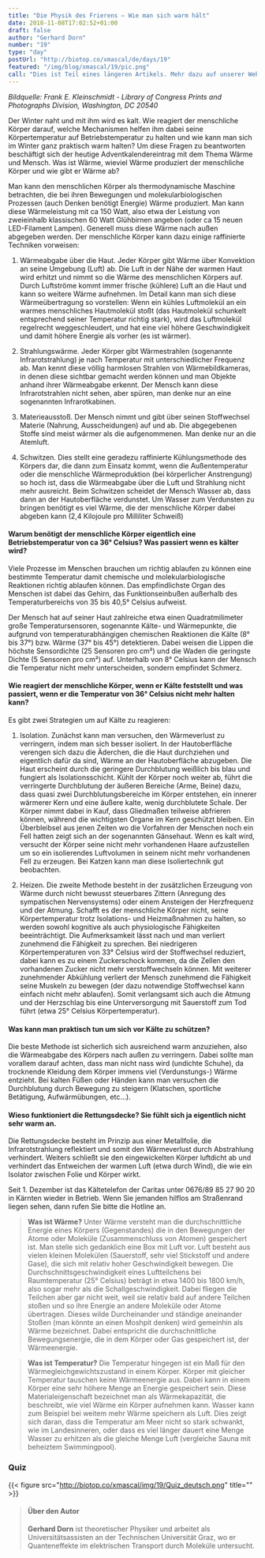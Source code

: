 ```yaml
---
title: "Die Physik des Frierens – Wie man sich warm hält"
date: 2018-11-08T17:02:52+01:00
draft: false
author: "Gerhard Dorn"
number: "19"
type: "day"
postUrl: "http://biotop.co/xmascal/de/days/19"
featured: "/img/blog/xmascal/19/pic.png"
call: "Dies ist Teil eines längeren Artikels. Mehr dazu auf unserer Website! | Morgen"
---
```

*Bildquelle: Frank E. Kleinschmidt - Library of Congress Prints and Photographs Division, Washington, DC 20540*

Der Winter naht und mit ihm wird es kalt. Wie reagiert der menschliche Körper darauf, welche Mechanismen helfen ihm dabei seine Körpertemperatur auf Betriebstemperatur zu halten und wie kann man sich im Winter ganz praktisch warm halten?
Um diese Fragen zu beantworten beschäftigt sich der heutige Adventkalendereintrag mit dem Thema Wärme und Mensch. Was ist Wärme, wieviel Wärme produziert der menschliche Körper und wie gibt er Wärme ab?

Man kann den menschlichen Körper als thermodynamische Maschine betrachten, die bei ihren Bewegungen und molekularbiologischen Prozessen (auch Denken benötigt Energie) Wärme produziert. Man kann diese Wärmeleistung mit ca 150 Watt, also etwa der Leistung von zweieinhalb klassischen 60 Watt Glühbirnen angeben (oder ca 15 neuen LED-Filament Lampen). Generell muss diese Wärme nach außen abgegeben werden. Der menschliche Körper kann dazu einige raffinierte Techniken vorweisen:

1.	Wärmeabgabe über die Haut. Jeder Körper gibt Wärme über Konvektion an seine Umgebung (Luft) ab. Die Luft in der Nähe der warmen Haut wird erhitzt und nimmt so die Wärme des menschlichen Körpers auf. Durch Luftströme kommt immer frische (kühlere) Luft an die Haut und kann so weitere Wärme aufnehmen. Im Detail kann man sich diese Wärmeübertragung so vorstellen: Wenn ein kühles Luftmolekül an ein warmes menschliches Hautmolekül stoßt (das Hautmolekül schunkelt entsprechend seiner Temperatur richtig stark), wird das Luftmolekül regelrecht weggeschleudert, und hat eine viel höhere Geschwindigkeit und damit höhere Energie als vorher (es ist wärmer).

2.	Strahlungswärme. Jeder Körper gibt Wärmestrahlen (sogenannte Infrarotstrahlung) je nach Temperatur mit unterschiedlicher Frequenz ab. Man kennt diese völlig harmlosen Strahlen von Wärmebildkameras, in denen diese sichtbar gemacht werden können und man Objekte anhand ihrer Wärmeabgabe erkennt. Der Mensch kann diese Infrarotstrahlen nicht sehen, aber spüren, man denke nur an eine sogenannten Infrarotkabinen.

3.	Materieausstoß. Der Mensch nimmt und gibt über seinen Stoffwechsel Materie (Nahrung, Ausscheidungen) auf und ab. Die abgegebenen Stoffe sind meist wärmer als die aufgenommenen. Man denke nur an die Atemluft.

4.	Schwitzen. Dies stellt eine geradezu raffinierte Kühlungsmethode des Körpers dar, die dann zum Einsatz kommt, wenn die Außentemperatur oder die menschliche Wärmeproduktion (bei körperlicher Anstrengung) so hoch ist, dass die Wärmeabgabe über die Luft und Strahlung nicht mehr ausreicht. Beim Schwitzen scheidet der Mensch Wasser ab, dass dann an der Hautoberfläche verdunstet. Um Wasser zum Verdunsten zu bringen benötigt es viel Wärme, die der menschliche Körper dabei abgeben kann (2,4 Kilojoule pro Milliliter Schweiß)

<!--more-->

#### Warum benötigt der menschliche Körper eigentlich eine Betriebstemperatur von ca 36° Celsius? Was passiert wenn es kälter wird?
Viele Prozesse im Menschen brauchen um richtig ablaufen zu können eine bestimmte Temperatur damit chemische und molekularbiologische Reaktionen richtig ablaufen können. Das empfindlichste Organ des Menschen ist dabei das Gehirn, das Funktionseinbußen außerhalb des Temperaturbereichs von 35 bis 40,5° Celsius aufweist.

Der Mensch hat auf seiner Haut zahlreiche etwa einen Quadratmilimeter große Temperatursensoren, sogenannte Kälte- und Wärmepunkte, die aufgrund von temperaturabhängigen chemischen  Reaktionen die Kälte (8° bis 37°) bzw. Wärme (37° bis 45°) detektieren. Dabei weisen die Lippen die höchste Sensordichte (25 Sensoren pro cm²) und die Waden die geringste Dichte (5 Sensoren pro cm²) auf. Unterhalb von 8° Celsius kann der Mensch die Temperatur nicht mehr unterscheiden, sondern empfindet Schmerz.

#### Wie reagiert der menschliche Körper, wenn er Kälte feststellt und was passiert, wenn er die Temperatur von 36° Celsius nicht mehr halten kann?
Es gibt zwei Strategien um auf Kälte zu reagieren:

1. Isolation. Zunächst kann man versuchen, den Wärmeverlust zu verringern, indem man sich besser isoliert. In der Hautoberfläche verengen sich dazu die Äderchen, die die Haut durchziehen und eigentlich dafür da sind, Wärme an der Hautoberfläche abzugeben. Die Haut erscheint durch die geringere Durchblutung weißlich bis blau und fungiert als Isolationsschicht.  Kühlt der Körper noch weiter ab, führt die verringerte Durchblutung der äußeren Bereiche (Arme, Beine) dazu, dass quasi zwei Durchblutungsbereiche im Körper entstehen, ein innerer wärmerer Kern und eine äußere kalte, wenig durchblutete Schale. Der Körper nimmt dabei in Kauf, dass Gliedmaßen teilweise abfrieren können, während die wichtigsten Organe im Kern geschützt bleiben. Ein Überbleibsel aus jenen Zeiten wo die Vorfahren der Menschen noch ein Fell hatten zeigt sich an der sogenannten Gänsehaut. Wenn es kalt wird, versucht der Körper seine nicht mehr vorhandenen Haare aufzustellen um so ein isolierendes Luftvolumen in seinem nicht mehr vorhandenen Fell zu erzeugen. Bei Katzen kann man diese Isoliertechnik gut beobachten.

2. Heizen. Die zweite Methode besteht in der zusätzlichen Erzeugung von Wärme durch nicht bewusst steuerbares Zittern (Anregung des sympatischen Nervensystems) oder einem Ansteigen der Herzfrequenz und der Atmung. Schafft es der menschliche Körper nicht, seine Körpertemperatur trotz Isolations- und Heizmaßnahmen zu halten, so werden sowohl kognitive als auch physiologische Fähigkeiten beeinträchtigt. Die Aufmerksamkeit lässt nach und man verliert zunehmend die Fähigkeit zu sprechen. Bei niedrigeren Körpertemperaturen von 33° Celsius wird der Stoffwechsel reduziert, dabei kann es zu einem Zuckerschock kommen, da die Zellen den vorhandenen Zucker nicht mehr verstoffwechseln können. Mit weiterer zunehmender Abkühlung verliert der Mensch zunehmend die Fähigkeit seine Muskeln zu bewegen (der dazu notwendige Stoffwechsel kann einfach nicht mehr ablaufen). Somit verlangsamt sich auch die Atmung und der Herzschlag bis eine Unterversorgung mit Sauerstoff zum Tod führt (etwa 25° Celsius Körpertemperatur).

#### Was kann man praktisch tun um sich vor Kälte zu schützen?
Die beste Methode ist sicherlich sich ausreichend warm anzuziehen, also die Wärmeabgabe des Körpers nach außen zu verringern. Dabei sollte man vorallem darauf achten, dass man nicht nass wird (undichte Schuhe), da trocknende Kleidung dem Körper immens viel (Verdunstungs-) Wärme entzieht.
Bei kalten Füßen oder Händen kann man versuchen die Durchblutung durch Bewegung zu steigern (Klatschen, sportliche Betätigung, Aufwärmübungen, etc…).

#### Wieso funktioniert die Rettungsdecke? Sie fühlt sich ja eigentlich nicht sehr warm an.
Die Rettungsdecke besteht im Prinzip aus einer Metallfolie, die Infrarotstrahlung reflektiert und somit den Wärmeverlust durch Abstrahlung verhindert. Weiters schließt sie den eingewickelten Körper luftdicht ab und verhindert das Entweichen der warmen Luft (etwa durch Wind), die wie ein Isolator zwischen Folie und Körper wirkt.

Seit 1. Dezember ist das Kältetelefon der Caritas unter 0676/89 85 27 90 20 in Kärnten wieder in Betrieb. Wenn Sie jemanden hilflos am Straßenrand liegen sehen, dann rufen Sie bitte die Hotline an.

> **Was ist Wärme?** Unter Wärme versteht man die durchschnittliche Energie eines Körpers (Gegenstandes) die in den Bewegungen der Atome oder Moleküle (Zusammenschluss von Atomen) gespeichert ist. Man stelle sich gedanklich eine Box mit Luft vor. Luft besteht aus vielen kleinen Molekülen (Sauerstoff, sehr viel Stickstoff und andere Gase), die sich mit relativ hoher Geschwindigkeit bewegen. Die Durchschnittsgeschwindigkeit eines Luftteilchens bei Raumtemperatur (25° Celsius) beträgt in etwa 1400 bis 1800 km/h, also sogar mehr als die Schallgeschwindigkeit. Dabei fliegen die Teilchen aber gar nicht weit, weil sie relativ bald auf andere Teilchen stoßen und so ihre Energie an andere Moleküle oder Atome übertragen. Dieses wilde Durcheinander und ständige aneinander Stoßen (man könnte an einen Moshpit denken) wird gemeinhin als Wärme bezeichnet. Dabei entspricht die durchschnittliche Bewegungsenergie, die in dem Körper oder Gas gespeichert ist, der Wärmeenergie.

> **Was ist Temperatur?** Die Temperatur hingegen ist ein Maß für den Wärmegleichgewichtszustand in einem Körper. Körper mit gleicher Temperatur tauschen keine Wärmeenergie aus. Dabei kann in einem Körper eine sehr höhere Menge an Energie gespeichert sein. Diese Materialeigenschaft bezeichnet man als Wärmekapazität, die beschreibt, wie viel Wärme ein Körper aufnehmen kann. Wasser kann zum Beispiel bei weitem mehr Wärme speichern als Luft. Dies zeigt sich daran, dass die Temperatur am Meer nicht so stark schwankt, wie im Landesinneren, oder dass es viel länger dauert eine Menge Wasser zu erhitzen als die gleiche Menge Luft (vergleiche Sauna mit beheiztem Swimmingpool).

### Quiz
{{< figure src="http://biotop.co/xmascal/img/19/Quiz_deutsch.png" title="" >}}

>#### Über den Autor
> **Gerhard Dorn** ist theoretischer Physiker und arbeitet als Universitätsassisten an der Technischen Universität Graz, wo er Quanteneffekte im elektrischen Transport durch Moleküle untersucht.
